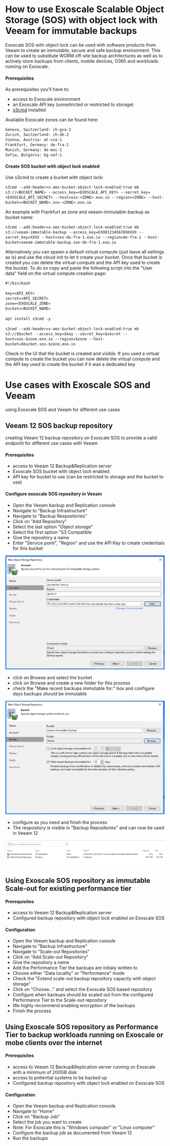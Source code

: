 # How to use Exoscale Scalable Object Storage (SOS) with object lock with Veeam for immutable backups

Exoscale SOS with object lock can be used with software products from Veeam to create an immutable, secure and safe backup environment. This can be used to substitute WORM off-site backup architectures as well as to actively store backups from clients, mobile devices, O365 and workloads running on Exoscale.

#### Prerequisites
As prerequisites you'll have to:
* access to Exoscale environment
* an Exoscale API key (unrestricted or restricted to storage)
* [s3cmd](https://s3tools.org/s3cmd) installed

Available Exoscale zones can be found here:
``` 
Geneva, Switzerland: ch-gva-2
Zurich, Switzerland: ch-dk-2
Vienna, Austria: at-vie-1
Frankfurt, Germany: de-fra-1
Munich, Germany: de-muc-1
Sofia, Bulgaria: bg-sof-1

```

#### Create SOS bucket with object lock enabled
Use s3cmd to create a bucket with object lock:
``` 
s3cmd --add-header=x-amz-bucket-object-lock-enabled:true mb s3://<BUCKET_NAME> --access_key=<EXOSCALE_API_KEY> --secret_key=<EXOSCALE_API_SECRET> --host=sos-<ZONE>.exo.io --region=<ZONE> --host-bucket=<BUCKET_NAME>.sos-<ZONE>.exo.io
```
An example with Frankfurt as zone and veeam-immutable-backup as bucket name:
``` 
s3cmd --add-header=x-amz-bucket-object-lock-enabled:true mb s3://veeam-immutable-backup --access_key=EXO0123456789XXXX --secret_key=XXXX --host=sos-de-fra-1.exo.io --region=de-fra-1 --host-bucket=veeam-immutable-backup.sos-de-fra-1.exo.io
```
Alternatively you can spawn a default virtual compute (just leave all settings as is) and use the cloud-init to let it create your bucket. Once that bucket is created you can delete the virtual compute and the API key used to create the bucket.
To do so copy and paste the following script into the "User data" field on the virtual compute creation page:
``` 
#!/bin/bash

key=<API_KEY>
secret=<API_SECRET>
zone=<EXOSCALE_ZONE>
bucket=<BUCKET_NAME>

apt install s3cmd -y

s3cmd --add-header=x-amz-bucket-object-lock-enabled:true mb s3://$bucket --access_key=$key --secret_key=$secret --host=sos-$zone.exo.io --region=$zone --host-bucket=$bucket.sos-$zone.exo.io
```
Check in the UI that the bucket is created and visible.
If you used a virtual compute to create the bucket you can now delete the virtual compute and the API key used to create the bucket if it was a dedicated key

# Use cases with Exoscale SOS and Veeam

using Exoscale SOS and Veeam for different use cases

## Veeam 12 SOS backup repository

creating Veeam 12 backup repository on Exoscale SOS to provide a valid endpoint for different use cases with Veeam

#### Prerequisites
* access to Veeam 12 Backup&Replication server
* Exoscale SOS bucket with object lock enabled
* API key for bucket to use (can be restricted to storage and the bucket to use)

#### Configure exoscale SOS repository in Veeam
* Open the Veeam backup and Replication console
* Navigate to "Backup Infrastructure"
* Navigate to "Backup Respositories"
* Click on "Add Repository"
* Select the last option "Object storage"
* Select the first option "S3 Compatible
* Give the repository a name
* Enter "Service point", "Region" and use the API Key to create credentials for this bucket

![alt_text](https://github.com/Taela1/blueprints/blob/main/veeam12/veeam-12-1.png)

* click on Browse and select the bucket
* click on Browse and create a new folder for this process
* check the "Make recent backups immutable for:" box and configure days backups should be immutable

![alt_text](https://github.com/Taela1/blueprints/blob/main/veeam12/veeam-12-2.png)

* configure as you need and finish the process
* The respository is visible in "Backup Repositories" and can now be used in Veeam 12

![alt_text](https://github.com/Taela1/blueprints/blob/main/veeam12/veeam-12-3.png)

## Using Exoscale SOS repository as immutable Scale-out for existing performance tier

#### Prerequisites
* access to Veeam 12 Backup&Replication server
* Configured backup repository with object lock enabled on Exoscale SOS

#### Configuration
* Open the Veeam backup and Replication console
* Navigate to "Backup Infrastructure"
* Navigate to "Scale-out Repositories"
* Click on "Add Scale-out Repository"
* Give the repository a name
* Add the Performance Tier the backups are initialy written to
* Choose either "Data locality" or "Performance" mode
* Check the "Extend scale-out backup repository capacity with object storage"
* Click on "Choose..." and select the Exoscale SOS based repository
* Configure when backups should be scaled out from the configured Performance Tier to the Scale-out repository
* We highly recommend enabling encryption of the backups
* Finish the process

## Using Exoscale SOS repository as Performance Tier to backup workloads running on Exoscale or mobe clients over the internet

#### Prerequisites
* access to Veeam 12 Backup&Replication server running on Exoscale with a minimum of 200GB disk
* access to potiential systems to be backed up
* Configured backup repository with object lock enabled on Exoscale SOS

#### Configuration
* Open the Veeam backup and Replication console
* Navigate to "Home"
* Click on "Backup Job"
* Select the job you want to create
* Note: For Exoscale this is "Windows computer" or "Linux computer"
* Configure the backup job as documented from Veeam 12
* Run the backups
